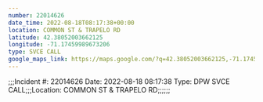 ```yaml
---
number: 22014626
date_time: 2022-08-18T08:17:38+00:00
location: COMMON ST & TRAPELO RD
latitude: 42.38052003662125
longitude: -71.17459989673206
type: SVCE CALL
google_maps_link: https://maps.google.com/?q=42.38052003662125,-71.17459989673206
---
```


;;;Incident #: 22014626  Date: 2022-08-18 08:17:38   Type: DPW SVCE CALL;;;Location: COMMON ST & TRAPELO RD;;;;;;
